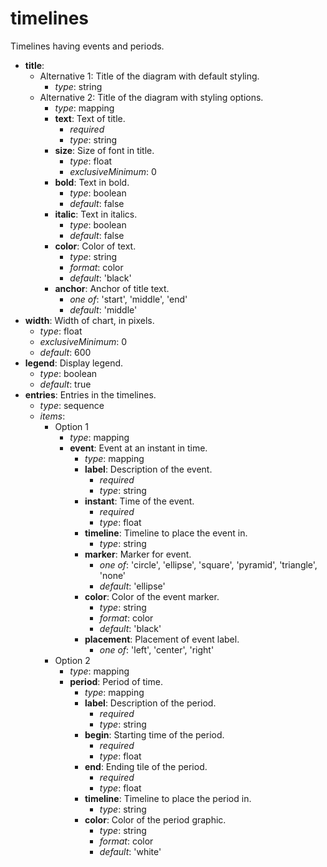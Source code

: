 # timelines

Timelines having events and periods.

- **title**:
  - Alternative 1: Title of the diagram with default styling.
    - *type*: string
  - Alternative 2: Title of the diagram with styling options.
    - *type*: mapping
    - **text**: Text of title.
      - *required*
      - *type*: string
    - **size**: Size of font in title.
      - *type*: float
      - *exclusiveMinimum*: 0
    - **bold**: Text in bold.
      - *type*: boolean
      - *default*: false
    - **italic**: Text in italics.
      - *type*: boolean
      - *default*: false
    - **color**: Color of text.
      - *type*: string
      - *format*: color
      - *default*: 'black'
    - **anchor**: Anchor of title text.
      - *one of*: 'start', 'middle', 'end'
      - *default*: 'middle'
- **width**: Width of chart, in pixels.
  - *type*: float
  - *exclusiveMinimum*: 0
  - *default*: 600
- **legend**: Display legend.
  - *type*: boolean
  - *default*: true
- **entries**: Entries in the timelines.
  - *type*: sequence
  - *items*:
    - Option 1
      - *type*: mapping
      - **event**: Event at an instant in time.
        - *type*: mapping
        - **label**: Description of the event.
          - *required*
          - *type*: string
        - **instant**: Time of the event.
          - *required*
          - *type*: float
        - **timeline**: Timeline to place the event in.
          - *type*: string
        - **marker**: Marker for event.
          - *one of*: 'circle', 'ellipse', 'square', 'pyramid', 'triangle', 'none'
          - *default*: 'ellipse'
        - **color**: Color of the event marker.
          - *type*: string
          - *format*: color
          - *default*: 'black'
        - **placement**: Placement of event label.
          - *one of*: 'left', 'center', 'right'
    - Option 2
      - *type*: mapping
      - **period**: Period of time.
        - *type*: mapping
        - **label**: Description of the period.
          - *required*
          - *type*: string
        - **begin**: Starting time of the period.
          - *required*
          - *type*: float
        - **end**: Ending tile of the period.
          - *required*
          - *type*: float
        - **timeline**: Timeline to place the period in.
          - *type*: string
        - **color**: Color of the period graphic.
          - *type*: string
          - *format*: color
          - *default*: 'white'

